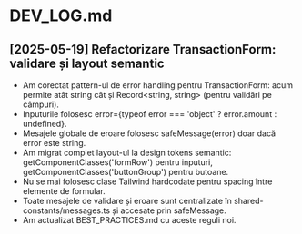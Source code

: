 # DEV_LOG.md

## [2025-05-19] Refactorizare TransactionForm: validare și layout semantic

- Am corectat pattern-ul de error handling pentru TransactionForm: acum permite atât string cât și Record<string, string> (pentru validări pe câmpuri).
- Inputurile folosesc error={typeof error === 'object' ? error.amount : undefined}.
- Mesajele globale de eroare folosesc safeMessage(error) doar dacă error este string.
- Am migrat complet layout-ul la design tokens semantic: getComponentClasses('formRow') pentru inputuri, getComponentClasses('buttonGroup') pentru butoane.
- Nu se mai folosesc clase Tailwind hardcodate pentru spacing între elemente de formular.
- Toate mesajele de validare și eroare sunt centralizate în shared-constants/messages.ts și accesate prin safeMessage.
- Am actualizat BEST_PRACTICES.md cu aceste reguli noi.
